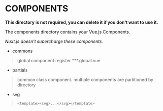 # COMPONENTS

**This directory is not required, you can delete it if you don't want to use it.**

The components directory contains your Vue.js Components.

_Nuxt.js doesn't supercharge these components._

- commons
> global component register ***.global.vue

- partials
> common class component. multiple components are partitioned by directory

- svg
> `<template><svg>...</svg></template>`
